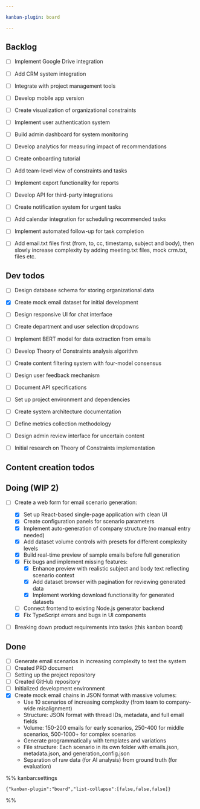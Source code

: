 ```yaml
---

kanban-plugin: board

---
```


## Backlog

- [ ] Implement Google Drive integration
- [ ] Add CRM system integration
- [ ] Integrate with project management tools
- [ ] Develop mobile app version
- [ ] Create visualization of organizational constraints
- [ ] Implement user authentication system
- [ ] Build admin dashboard for system monitoring
- [ ] Develop analytics for measuring impact of recommendations
- [ ] Create onboarding tutorial
- [ ] Add team-level view of constraints and tasks
- [ ] Implement export functionality for reports
- [ ] Develop API for third-party integrations
- [ ] Create notification system for urgent tasks
- [ ] Add calendar integration for scheduling recommended tasks
- [ ] Implement automated follow-up for task completion
- [ ] Add email.txt files first (from, to, cc, timestamp, subject and body), then slowly increase complexity by adding meeting.txt files, mock crm.txt, files etc.


## Dev todos

- [ ] Design database schema for storing organizational data
- [x] Create mock email dataset for initial development
- [ ] Design responsive UI for chat interface
- [ ] Create department and user selection dropdowns
- [ ] Implement BERT model for data extraction from emails
- [ ] Develop Theory of Constraints analysis algorithm
- [ ] Create content filtering system with four-model consensus
- [ ] Design user feedback mechanism
- [ ] Document API specifications
- [ ] Set up project environment and dependencies
- [ ] Create system architecture documentation
- [ ] Define metrics collection methodology
- [ ] Design admin review interface for uncertain content
- [ ] Initial research on Theory of Constraints implementation


## Content creation todos



## Doing (WIP 2)

- [ ] Create a web form for email scenario generation:
	- [x] Set up React-based single-page application with clean UI
	- [x] Create configuration panels for scenario parameters
	- [x] Implement auto-generation of company structure (no manual entry needed)
	- [x] Add dataset volume controls with presets for different complexity levels
	- [x] Build real-time preview of sample emails before full generation
	- [x] Fix bugs and implement missing features:
		- [x] Enhance preview with realistic subject and body text reflecting scenario context
		- [x] Add dataset browser with pagination for reviewing generated data
		- [x] Implement working download functionality for generated datasets
	- [ ] Connect frontend to existing Node.js generator backend
	- [x] Fix TypeScript errors and bugs in UI components
- [ ] Breaking down product requirements into tasks (this kanban board)


## Done

- [ ] Generate email scenarios in increasing complexity to test the system
- [ ] Created PRD document
- [ ] Setting up the project repository
- [ ] Created GitHub repository
- [ ] Initialized development environment
- [x] Create mock email chains in JSON format with massive volumes:
	- Use 10 scenarios of increasing complexity (from team to company-wide misalignment)
	- Structure: JSON format with thread IDs, metadata, and full email fields
	- Volume: 150-200 emails for early scenarios, 250-400 for middle scenarios, 500-1000+ for complex scenarios
	- Generate programmatically with templates and variations
	- File structure: Each scenario in its own folder with emails.json, metadata.json, and generation_config.json
	- Separation of raw data (for AI analysis) from ground truth (for evaluation)




%% kanban:settings
```
{"kanban-plugin":"board","list-collapse":[false,false,false]}
```
%%